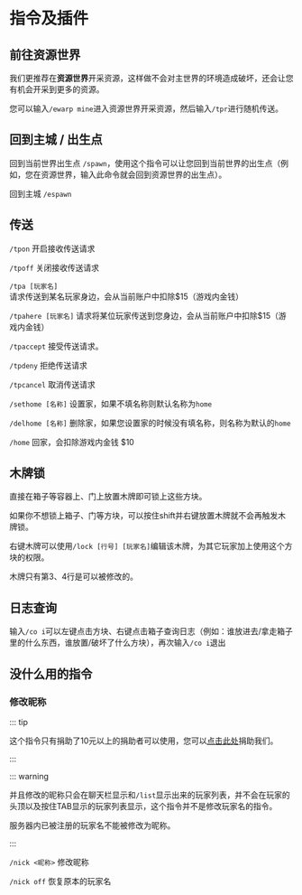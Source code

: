 # 指令及插件

## 前往资源世界

我们更推荐在**资源世界**开采资源，这样做不会对主世界的环境造成破坏，还会让您有机会开采到更多的资源。

您可以输入`/ewarp mine`进入资源世界开采资源，然后输入`/tpr`进行随机传送。

## 回到主城 / 出生点

回到当前世界出生点 `/spawn`，使用这个指令可以让您回到当前世界的出生点（例如，您在资源世界，输入此命令就会回到资源世界的出生点）。

回到主城 `/espawn`

## 传送

`/tpon` 开启接收传送请求

`/tpoff` 关闭接收传送请求

`/tpa [玩家名]` 请求传送到某名玩家身边，会从当前账户中扣除$15（游戏内金钱）

`/tpahere [玩家名]` 请求将某位玩家传送到您身边，会从当前账户中扣除$15（游戏内金钱）

`/tpaccept` 接受传送请求。

`/tpdeny` 拒绝传送请求

`/tpcancel` 取消传送请求

`/sethome [名称]` 设置家，如果不填名称则默认名称为`home`

`/delhome [名称]` 删除家，如果您设置家的时候没有填名称，则名称为默认的`home`

`/home` 回家，会扣除游戏内金钱 $10

## 木牌锁

直接在箱子等容器上、门上放置木牌即可锁上这些方块。

如果你不想锁上箱子、门等方块，可以按住shift并右键放置木牌就不会再触发木牌锁。

右键木牌可以使用`/lock [行号] [玩家名]`编辑该木牌，为其它玩家加上使用这个方块的权限。

木牌只有第3、4行是可以被修改的。

## 日志查询

输入`/co i`可以左键点击方块、右键点击箱子查询日志（例如：谁放进去/拿走箱子里的什么东西，谁放置/破坏了什么方块），再次输入`/co i`退出

## 没什么用的指令

### 修改昵称

::: tip

这个指令只有捐助了10元以上的捐助者可以使用，您可以[点击此处](/donate)捐助我们。

:::

::: warning

并且修改的昵称只会在聊天栏显示和`/list`显示出来的玩家列表，并不会在玩家的头顶以及按住TAB显示的玩家列表显示，这个指令并不是修改玩家名的指令。

服务器内已被注册的玩家名不能被修改为昵称。

:::

`/nick <昵称>` 修改昵称

`/nick off` 恢复原本的玩家名

